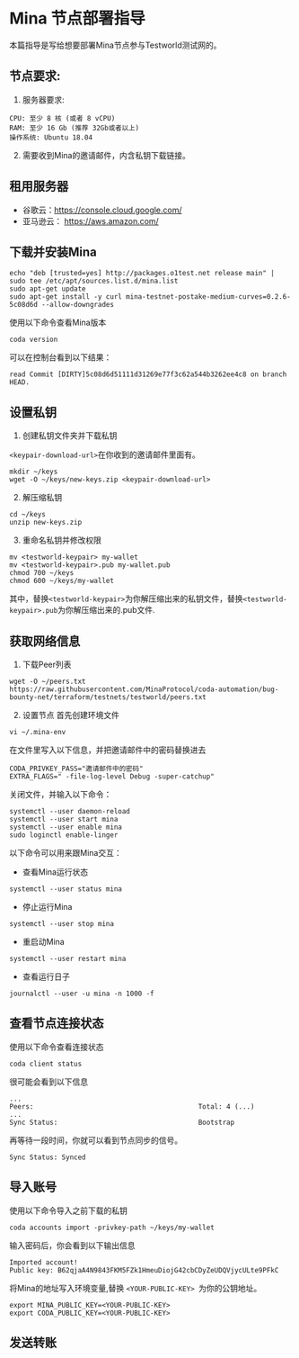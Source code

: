 # Mina 节点部署指导
本篇指导是写给想要部署Mina节点参与Testworld测试网的。

## 节点要求:
1. 服务器要求:
```
CPU: 至少 8 核 (或者 8 vCPU)
RAM: 至少 16 Gb (推荐 32Gb或者以上)
操作系统: Ubuntu 18.04
```
2. 需要收到Mina的邀请邮件，内含私钥下载链接。

## 租用服务器
* 谷歌云：https://console.cloud.google.com/
* 亚马逊云： https://aws.amazon.com/

## 下载并安装Mina
```
echo "deb [trusted=yes] http://packages.o1test.net release main" | sudo tee /etc/apt/sources.list.d/mina.list
sudo apt-get update
sudo apt-get install -y curl mina-testnet-postake-medium-curves=0.2.6-5c08d6d --allow-downgrades
```
使用以下命令查看Mina版本
```
coda version
```
可以在控制台看到以下结果：
```
read Commit [DIRTY]5c08d6d51111d31269e77f3c62a544b3262ee4c8 on branch HEAD.
```
## 设置私钥

1. 创建私钥文件夹并下载私钥

```<keypair-download-url>```在你收到的邀请邮件里面有。

```
mkdir ~/keys
wget -O ~/keys/new-keys.zip <keypair-download-url>
```
2. 解压缩私钥

```
cd ~/keys
unzip new-keys.zip
```

3. 重命名私钥并修改权限
```
mv <testworld-keypair> my-wallet
mv <testworld-keypair>.pub my-wallet.pub
chmod 700 ~/keys
chmod 600 ~/keys/my-wallet
```
其中，替换```<testworld-keypair>```为你解压缩出来的私钥文件，替换```<testworld-keypair>.pub```为你解压缩出来的.pub文件.

## 获取网络信息

1. 下载Peer列表
```
wget -O ~/peers.txt https://raw.githubusercontent.com/MinaProtocol/coda-automation/bug-bounty-net/terraform/testnets/testworld/peers.txt
```
2. 设置节点
首先创建环境文件
```
vi ~/.mina-env
```
在文件里写入以下信息，并把邀请邮件中的密码替换进去
```
CODA_PRIVKEY_PASS="邀请邮件中的密码"
EXTRA_FLAGS=" -file-log-level Debug -super-catchup"
```
关闭文件，并输入以下命令：
```
systemctl --user daemon-reload
systemctl --user start mina
systemctl --user enable mina
sudo loginctl enable-linger
```
以下命令可以用来跟Mina交互：
* 查看Mina运行状态
``` 
systemctl --user status mina 
```
* 停止运行Mina
``` 
systemctl --user stop mina 
```
* 重启动Mina
``` 
systemctl --user restart mina 
```
* 查看运行日子
``` 
journalctl --user -u mina -n 1000 -f 
```
## 查看节点连接状态
使用以下命令查看连接状态
```
coda client status
```
很可能会看到以下信息
```
...
Peers:                                         Total: 4 (...)
...
Sync Status:                                   Bootstrap
```
再等待一段时间，你就可以看到节点同步的信号。
```
Sync Status: Synced
```

## 导入账号
使用以下命令导入之前下载的私钥
```
coda accounts import -privkey-path ~/keys/my-wallet
```
输入密码后，你会看到以下输出信息
```
Imported account!
Public key: B62qjaA4N9843FKM5FZk1HmeuDiojG42cbCDyZeUDQVjycULte9PFkC
```
将Mina的地址写入环境变量,替换 ```<YOUR-PUBLIC-KEY> ```为你的公钥地址。
```
export MINA_PUBLIC_KEY=<YOUR-PUBLIC-KEY>
export CODA_PUBLIC_KEY=<YOUR-PUBLIC-KEY>
```
## 发送转账
